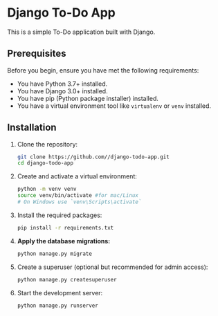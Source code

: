 # Django To-Do App

This is a simple To-Do application built with Django.

## Prerequisites

Before you begin, ensure you have met the following requirements:

- You have Python 3.7+ installed.
- You have Django 3.0+ installed.
- You have pip (Python package installer) installed.
- You have a virtual environment tool like `virtualenv` or `venv` installed.

## Installation

1. Clone the repository:

    ```sh
    git clone https://github.com//django-todo-app.git
    cd django-todo-app
    ```

2. Create and activate a virtual environment:

    ```sh
    python -m venv venv
    source venv/bin/activate #for mac/Linux
    # On Windows use `venv\Scripts\activate`
    
    ```

3. Install the required packages:

    ```sh
    pip install -r requirements.txt
    ```

4. **Apply the database migrations:**

    ```sh
    python manage.py migrate
    ```

5. Create a superuser (optional but recommended for admin access):

    ```sh
    python manage.py createsuperuser
    ```

6. Start the development server:

    ```sh
    python manage.py runserver
    ```
